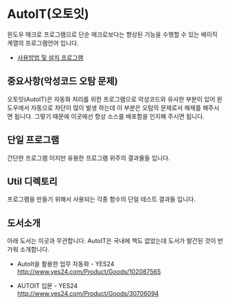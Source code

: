 # AutoIT(오토잇)
윈도우 매크로 프로그램으로 단순 매크로보다는 향상된 기능을 수행할 수 있는 베이직 계열의 프로그램언어 입니다.
- [사용방법 및 설치 프로그램](https://www.pabburi.co.kr/content/autoit/autoit-%EC%84%A4%EC%B9%98-%EB%B0%8F-%EC%BB%B4%ED%8C%8C%EC%9D%BC-%EB%B0%A9%EB%B2%95-%EA%B0%84%EB%8B%A8%ED%95%9C%EC%84%A4%EB%AA%85/)<br>


## **중요사항(악성코드 오탐 문제)**
오토잇(AutoIT)은 자동화 처리를 위한 프로그램으로 악성코드와 유사한 부분이 있어 윈도우에서 자동으로 차단이 많이 발생 하는데 이 부분은 오탐의 문제로서 해제를 해주시면 됩니다. 그렇기 때문에 이곳에선 항상 소스를 배포함을 인지해 주시면 됩니다.

## 단일 프로그램
간단한 프로그램 이지만 유용한 프로그램 위주의 결과물들 입니다.

## Util 디렉토리
프로그램을 만들기 위해서 사용되는 각종 함수의 단일 테스트 결과들 입니다.

## 도서소개
  아래 도서는 이곳과 무관합니다. AutoIT은 국내에 책도 없었는데 도서가 발간된 것이 반가워 소개합니다.<br>
   - AutoIt을 활용한 업무 자동화 - YES24 <br>
   http://www.yes24.com/Product/Goods/102087565

   - AUTOIT 입문 - YES24<br>
   http://www.yes24.com/Product/Goods/30706094